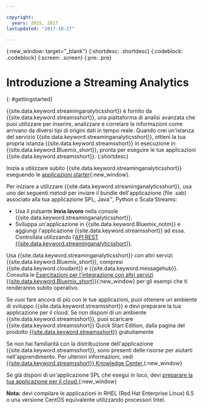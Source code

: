 ```yaml
---

copyright:
  years: 2015, 2017
lastupdated: "2017-10-27"

---
```


<!-- Attribute definitions -->
{:new_window: target="_blank"}
{:shortdesc: .shortdesc}
{:codeblock: .codeblock}
{:screen: .screen}
{:pre: .pre}


# Introduzione a Streaming Analytics
{: #gettingstarted}

{{site.data.keyword.streaminganalyticsshort}} è fornito da
{{site.data.keyword.streamsshort}}, una piattaforma di analisi avanzata
che puoi utilizzare per inserire, analizzare e correlare le informazioni come arrivano da diversi tipi
di origini dati in tempo reale. Quando crei un'istanza del servizio {{site.data.keyword.streaminganalyticsshort}}, ottieni la tua propria istanza {{site.data.keyword.streamsshort}} in esecuzione in {{site.data.keyword.Bluemix_short}}, pronta per eseguire le tue applicazioni {{site.data.keyword.streamsshort}}. {:shortdesc}

Inizia a utilizzare subito {{site.data.keyword.streaminganalyticsshort}} eseguendo le [applicazioni starter](/docs/services/StreamingAnalytics/c_starterapps.html){:new_window}.

Per iniziare a utilizzare {{site.data.keyword.streaminganalyticsshort}}, usa uno dei seguenti metodi per inviare il bundle dell'applicazione (file .sab) associato alla tua applicazione SPL, Java™, Python o Scala Streams:
* Usa il pulsante **Invia lavoro** nella console {{site.data.keyword.streaminganalyticsshort}}.
* Sviluppa un'applicazione in {{site.data.keyword.Bluemix_notm}} e aggiungi l'applicazione {{site.data.keyword.streamsshort}} ad essa. Controllala utilizzando l'[API REST {{site.data.keyword.streaminganalyticsshort}}](https://console.ng.bluemix.net/apidocs/220).

Usa {{site.data.keyword.streaminganalyticsshort}} con altri servizi {{site.data.keyword.Bluemix_short}}, compresi {{site.data.keyword.cloudant}} e {{site.data.keyword.messagehub}}. Consulta le [Esercitazioni per l'integrazione con altri servizi {{site.data.keyword.Bluemix_short}}](/docs/services/StreamingAnalytics/r_integrating_cloudant_rest.html){:new_window} per gli esempi che ti renderanno subito operativo.

Se vuoi fare ancora di più con le tue applicazioni, puoi ottenere un ambiente di sviluppo {{site.data.keyword.streamsshort}} e devi preparare la tua applicazione per il cloud. Se non disponi di un ambiente {{site.data.keyword.streamsshort}}, puoi scaricare {{site.data.keyword.streamsshort}} Quick Start Edition, dalla pagina del prodotto [{{site.data.keyword.streamsshort}}](https://www.ibm.com/analytics/us/en/technology/stream-computing/#products) gratuitamente

Se non hai familiarità con la distribuzione dell'applicazione {{site.data.keyword.streamsshort}}, sono presenti delle risorse per aiutarti nell'apprendimento. Per ulteriori informazioni, vedi [{{site.data.keyword.streamsshort}} Knowledge Center.](https://www.ibm.com/support/knowledgecenter/en/SSCRJU_4.2.0/com.ibm.streams.welcome.doc/doc/kc-homepage.html){:new_window}

Se già disponi di un'applicazione SPL che esegui in loco, devi [preparare la tua applicazione per il cloud.](https://developer.ibm.com/streamsdev/docs/getting-spl-application-ready-cloud/){:new_window}

**Nota:** devi compilare le applicazioni in RHEL (Red Hat Enterprise Linux) 6.5 o una versione CentOS equivalente utilizzando processori Intel.
